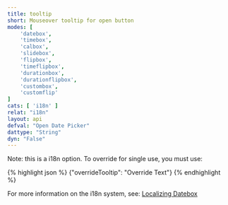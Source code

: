 ```yaml
---
title: tooltip
short: Mouseover tooltip for open button
modes: [
	'datebox',
	'timebox',
	'calbox',
	'slidebox',
	'flipbox',
	'timeflipbox',
	'durationbox',
	'durationflipbox',
	'custombox',
	'customflip'
]
cats: [ 'i18n' ]
relat: "i18n"
layout: api
defval: "Open Date Picker"
dattype: "String"
dyn: "False"
---
```


Note: this is a i18n option.  To override for single use, you must use:

{% highlight json %}
{"overrideTooltip": "Override Text"}
{% endhighlight %}

For more information on the i18n system, see: [Localizing Datebox]({{site.basesite}}doc/3-2-locale/)


